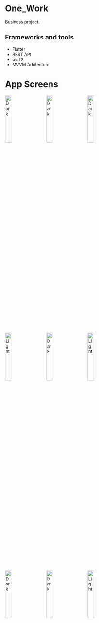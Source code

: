 # One_Work
Business project.

Frameworks and tools
  ---
  * Flutter
  * REST API
  * GETX
  * MVVM Arhitecture
    
# App Screens

<p align="start">


  
  <img alt="Dark" src="https://github.com/Zihadul-Islam-Fahim/onework/assets/82943440/ed70b221-2bfa-4bb3-bb32-250f2b3bcd33" width="20%">
  &nbsp; &nbsp; &nbsp; &nbsp;
     <img alt="Dark" src="https://github.com/Zihadul-Islam-Fahim/onework/assets/82943440/2f15f73d-6b41-4c93-a9b9-99af27db48af" width="20%">
  &nbsp; &nbsp; &nbsp; &nbsp;

   <img alt="Dark" src="https://github.com/Zihadul-Islam-Fahim/onework/assets/82943440/ee86af63-2dd3-432f-958a-d6c668fc6061" width="20%">
  &nbsp; &nbsp; &nbsp; &nbsp;

   <img alt="Light" src="https://github.com/Zihadul-Islam-Fahim/onework/assets/82943440/f0a7776b-a749-4ff0-be46-7fd406129f8e" width="20%">
&nbsp; &nbsp; &nbsp; &nbsp;
  <img alt="Dark" src="https://github.com/Zihadul-Islam-Fahim/onework/assets/82943440/3f92ee6f-4087-4fb5-bcf1-b9091fac0a0c" width="20%">
  &nbsp; &nbsp; &nbsp; &nbsp;
  <img alt="Light" src="https://github.com/Zihadul-Islam-Fahim/onework/assets/82943440/c3d2431d-59b9-486d-97ab-a74f74826e19" width="20%">
&nbsp; &nbsp; &nbsp; &nbsp;
<img alt="Dark" src="https://github.com/Zihadul-Islam-Fahim/onework/assets/82943440/372f7256-b91c-4809-9748-3d67d7c35850" width="20%">
  &nbsp; &nbsp; &nbsp; &nbsp;
    <img alt="Dark" src="https://github.com/Zihadul-Islam-Fahim/onework/assets/82943440/399fd389-9bcb-4e99-88b6-e19b2b812135" width="20%">
  &nbsp; &nbsp; &nbsp; &nbsp;



   <img alt="Light" src="https://github.com/Zihadul-Islam-Fahim/onework/assets/82943440/c1b2ad86-8a4e-4db2-9873-9f66c0472188" width="20%">
&nbsp; &nbsp; &nbsp; &nbsp;


   

  

  


</p>



